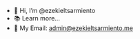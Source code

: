 - 👋 Hi, I’m @ezekieltsarmiento
- 📚 Learn more...
- 📩 My Email: admin@ezekieltsarmiento.me

<!---
ezekieltsarmiento/ezekieltsarmiento is a ✨ special ✨ repository because its `README.md` (this file) appears on your GitHub profile.
You can click the Preview link to take a look at your changes.
--->
